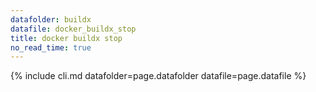 ```yaml
---
datafolder: buildx
datafile: docker_buildx_stop
title: docker buildx stop
no_read_time: true
---
```

<!--
Sorry, but the contents of this page are automatically generated from
Docker's source code. If you want to suggest a change to the text that appears
here, you'll need to find the string by searching this repo:

https://github.com/docker/buildx
-->
{% include cli.md datafolder=page.datafolder datafile=page.datafile %}
